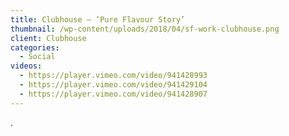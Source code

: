 ```yaml
---
title: Clubhouse – ‘Pure Flavour Story’
thumbnail: /wp-content/uploads/2018/04/sf-work-clubhouse.png
client: Clubhouse
categories:
  - Social
videos:
  - https://player.vimeo.com/video/941428993
  - https://player.vimeo.com/video/941429104
  - https://player.vimeo.com/video/941428907
---
```

.
